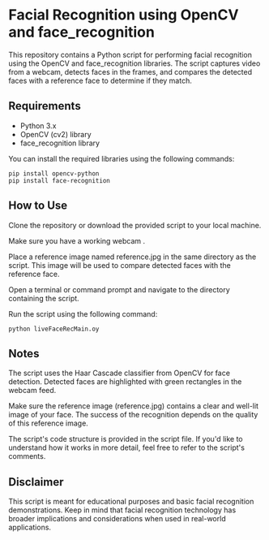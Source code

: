# Facial Recognition using OpenCV and face_recognition

This repository contains a Python script for performing facial recognition using the OpenCV and face_recognition libraries. The script captures video from a webcam, detects faces in the frames, and compares the detected faces with a reference face to determine if they match.

## Requirements

- Python 3.x
- OpenCV (cv2) library
- face_recognition library

You can install the required libraries using the following commands:

```
pip install opencv-python
pip install face-recognition
```
## How to Use
Clone the repository or download the provided script to your local machine.

Make sure you have a working webcam .

Place a reference image named reference.jpg in the same directory as the script. This image will be used to compare detected faces with the reference face.

Open a terminal or command prompt and navigate to the directory containing the script.

Run the script using the following command:

```python liveFaceRecMain.oy```

## Notes
The script uses the Haar Cascade classifier from OpenCV for face detection. Detected faces are highlighted with green rectangles in the webcam feed.


Make sure the reference image (reference.jpg) contains a clear and well-lit image of your face. The success of the recognition depends on the quality of this reference image.

The script's code structure is provided in the script file. If you'd like to understand how it works in more detail, feel free to refer to the script's comments.

## Disclaimer
This script is meant for educational purposes and basic facial recognition demonstrations. Keep in mind that facial recognition technology has broader implications and considerations when used in real-world applications.

